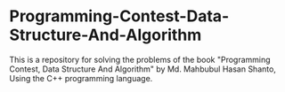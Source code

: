 # Programming-Contest-Data-Structure-And-Algorithm
This is a repository for solving the problems of the book "Programming Contest, Data Structure And Algorithm" by Md. Mahbubul Hasan Shanto, Using the C++ programming language.
